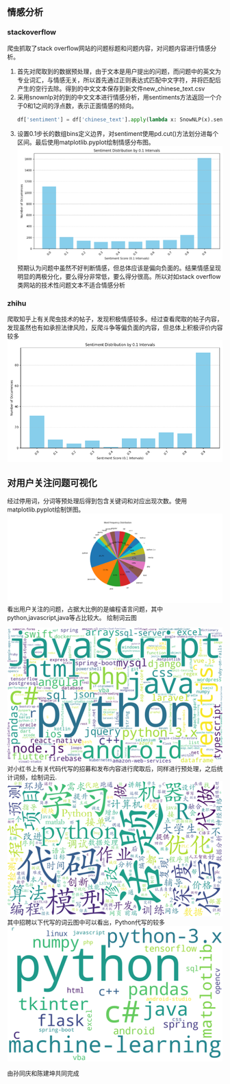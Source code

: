 ## 情感分析
### stackoverflow
爬虫抓取了stack overflow网站的问题标题和问题内容，对问题内容进行情感分析。
1. 首先对爬取到的数据预处理，由于文本是用户提出的问题，而问题中的英文为专业词汇，与情感无关，所以首先通过正则表达式匹配中文字符，并将匹配后产生的空行去除。得到的中文文本保存到新文件new_chinese_text.csv
2. 采用snownlp对的到的中文文本进行情感分析，用sentiments方法返回一个介于0和1之间的浮点数，表示正面情感的倾向。
   ```py
   df['sentiment'] = df['chinese_text'].apply(lambda x: SnowNLP(x).sentiments)
   ```
3. 设置0.1步长的数组bins定义边界，对sentiment使用pd.cut()方法划分进每个区间。最后使用matplotlib.pyplot绘制情感分布图。![alt text](sentiment_distribution.png)预期认为问题中虽然不好判断情感，但总体应该是偏向负面的。结果情感呈现明显的两极分化，要么得分非常低，要么得分很高。所以对如stack overflow类网站的技术性问题文本不适合情感分析

### zhihu
爬取知乎上有关爬虫技术的帖子，发现积极情感较多。经过查看爬取的帖子内容，发现虽然也有如承担法律风险，反爬斗争等偏负面的内容，但总体上积极评价内容较多
![alt text](emo_zhihu.png)

## 对用户关注问题可视化
经过停用词，分词等预处理后得到包含关键词和对应出现次数。使用matplotlib.pyplot绘制饼图。![report/22307130029_report/pie_cart.png](pie_cart.png)看出用户关注的问题，占据大比例的是编程语言问题，其中python,javascript,java等占比较大。
绘制词云图



![alt text](wordcloud_output.png)
对小红书上有关代码代写的招募和发布内容进行爬取后，同样进行预处理，之后统计词频，绘制词云.
![alt text](cloud_xhs.png)
其中招聘以下代写的词云图中可以看出，Python代写的较多
![alt text](daixie.png)

由孙同庆和陈建坤共同完成